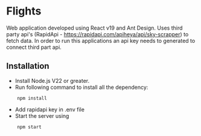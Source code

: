 # Flights

Web application developed using React v19 and Ant Design. 
Uses third party api's (RapidApi - https://rapidapi.com/apiheya/api/sky-scrapper) to fetch data.
In order to run this applications an api key needs to generated to connect third part api.
  

## Installation
* Install Node.js V22 or greater.
* Run following command to install all the dependency:
```
	npm install
```
* Add rapidapi key in .env file
* Start the server using
```
	npm start
```